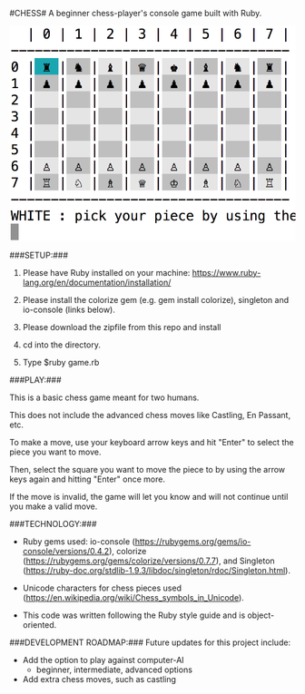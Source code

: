#CHESS#
A beginner chess-player's console game built with Ruby.


![Alt text](./chess.png?raw=true "Chess")


###SETUP:###

1)  Please have Ruby installed on your machine:  https://www.ruby-lang.org/en/documentation/installation/

2)  Please install the colorize gem (e.g. gem install colorize), singleton and io-console (links below).

3)  Please download the zipfile from this repo and install

4)  cd into the directory.

5)  Type $ruby game.rb 


###PLAY:###

This is a basic chess game meant for two humans.

This does not include the advanced chess moves like Castling, En Passant, etc.

To make a move, use your keyboard arrow keys and hit "Enter" to select the piece you want to move.

Then, select the square you want to move the piece to by using the arrow keys again and hitting "Enter" once more.

If the move is invalid, the game will let you know and will not continue until you make a valid move.

###TECHNOLOGY:###
* Ruby gems used:  io-console (https://rubygems.org/gems/io-console/versions/0.4.2), colorize (https://rubygems.org/gems/colorize/versions/0.7.7), and Singleton (https://ruby-doc.org/stdlib-1.9.3/libdoc/singleton/rdoc/Singleton.html).

* Unicode characters for chess pieces used (https://en.wikipedia.org/wiki/Chess_symbols_in_Unicode).

* This code was written following the Ruby style guide and is object-oriented.


###DEVELOPMENT ROADMAP:###
Future updates for this project include:

* Add the option to play against computer-AI
	* beginner, intermediate, advanced options
* Add extra chess moves, such as castling

